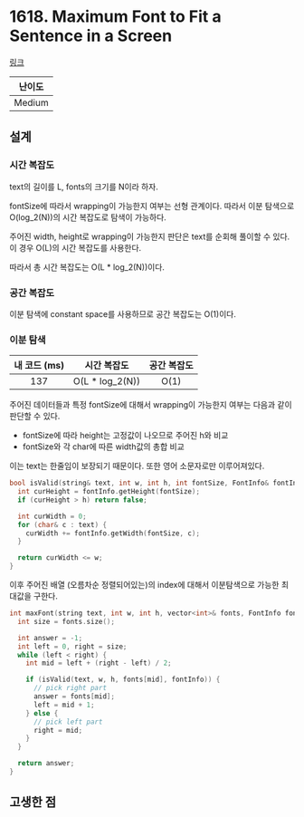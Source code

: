 # 1618. Maximum Font to Fit a Sentence in a Screen

[링크](https://leetcode.com/problems/maximum-font-to-fit-a-sentence-in-a-screen/)

| 난이도 |
| :----: |
| Medium |

## 설계

### 시간 복잡도

text의 길이를 L, fonts의 크기를 N이라 하자.

fontSize에 따라서 wrapping이 가능한지 여부는 선형 관계이다. 따라서 이분 탐색으로 O(log_2(N))의 시간 복잡도로 탐색이 가능하다.

주어진 width, height로 wrapping이 가능한지 판단은 text를 순회해 풀이할 수 있다. 이 경우 O(L)의 시간 복잡도를 사용한다.

따라서 총 시간 복잡도는 O(L \* log_2(N))이다.

### 공간 복잡도

이분 탐색에 constant space를 사용하므로 공간 복잡도는 O(1)이다.

### 이분 탐색

| 내 코드 (ms) |   시간 복잡도    | 공간 복잡도 |
| :----------: | :--------------: | :---------: |
|     137      | O(L \* log_2(N)) |    O(1)     |

주어진 데이터들과 특정 fontSize에 대해서 wrapping이 가능한지 여부는 다음과 같이 판단할 수 있다.

- fontSize에 따라 height는 고정값이 나오므로 주어진 h와 비교
- fontSize와 각 char에 따른 width값의 총합 비교

이는 text는 한줄임이 보장되기 때문이다. 또한 영어 소문자로만 이루어져있다.

```cpp
bool isValid(string& text, int w, int h, int fontSize, FontInfo& fontInfo) {
  int curHeight = fontInfo.getHeight(fontSize);
  if (curHeight > h) return false;

  int curWidth = 0;
  for (char& c : text) {
    curWidth += fontInfo.getWidth(fontSize, c);
  }

  return curWidth <= w;
}
```

이후 주어진 배열 (오름차순 정렬되어있는)의 index에 대해서 이분탐색으로 가능한 최대값을 구한다.

```cpp
int maxFont(string text, int w, int h, vector<int>& fonts, FontInfo fontInfo) {
  int size = fonts.size();

  int answer = -1;
  int left = 0, right = size;
  while (left < right) {
    int mid = left + (right - left) / 2;

    if (isValid(text, w, h, fonts[mid], fontInfo)) {
      // pick right part
      answer = fonts[mid];
      left = mid + 1;
    } else {
      // pick left part
      right = mid;
    }
  }

  return answer;
}
```

## 고생한 점
